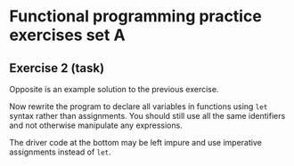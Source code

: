 # Functional programming practice exercises set A

## Exercise 2 (task)

Opposite is an example solution to the previous exercise.

Now rewrite the program to declare all variables in functions using `let` syntax rather than assignments. You should
still use all the same identifiers and not otherwise manipulate any expressions.

The driver code at the bottom may be left impure and use imperative assignments instead of `let`.
